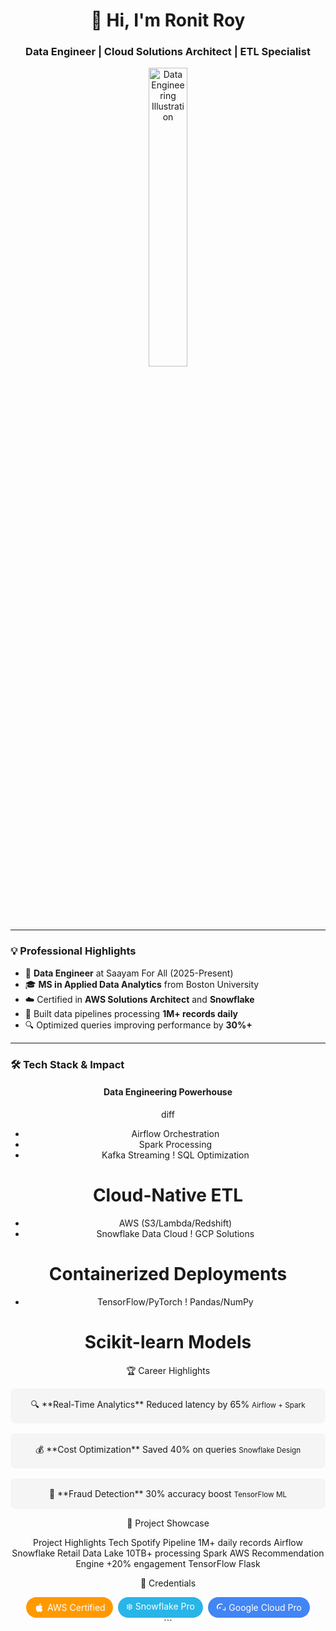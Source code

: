 <h1 align="center">👋 Hi, I'm Ronit Roy</h1>
<h3 align="center">Data Engineer | Cloud Solutions Architect | ETL Specialist</h3>

<div align="center">
  <img src="https://raw.githubusercontent.com/ronitroy30/ronitroy30/main/images/hand-coding-concept-illustration_114360-8113.jpg.avif" width="35%" alt="Data Engineering Illustration">
</div>

---

### 💡 Professional Highlights

- 🏢 **Data Engineer** at Saayam For All (2025-Present)
- 🎓 **MS in Applied Data Analytics** from Boston University
- ☁️ Certified in **AWS Solutions Architect** and **Snowflake**
- 🚀 Built data pipelines processing **1M+ records daily**
- 🔍 Optimized queries improving performance by **30%+**

---

### 🛠️ Tech Stack & Impact

<div align="center">

#### **Data Engineering Powerhouse**
diff
+ Airflow Orchestration
+ Spark Processing
+ Kafka Streaming
! SQL Optimization
# Cloud-Native ETL
+ AWS (S3/Lambda/Redshift)
+ Snowflake Data Cloud
! GCP Solutions
# Containerized Deployments
+ TensorFlow/PyTorch
! Pandas/NumPy
# Scikit-learn Models


🏆 Career Highlights

<div align="center" style="display: grid; grid-template-columns: repeat(auto-fit, minmax(250px, 1fr)); gap: 1rem;"><div style="background: #f5f5f5; padding: 1rem; border-radius: 8px;"> 🔍 **Real-Time Analytics** Reduced latency by 65% <small>Airflow + Spark</small> </div><div style="background: #f5f5f5; padding: 1rem; border-radius: 8px;"> 💰 **Cost Optimization** Saved 40% on queries <small>Snowflake Design</small> </div><div style="background: #f5f5f5; padding: 1rem; border-radius: 8px;"> 🤖 **Fraud Detection** 30% accuracy boost <small>TensorFlow ML</small> </div></div>


🚀 Project Showcase

<div align="center">
Project	Highlights	Tech
Spotify Pipeline	1M+ daily records	Airflow Snowflake
Retail Data Lake	10TB+ processing	Spark AWS
Recommendation Engine	+20% engagement	TensorFlow Flask
</div>

🏅 Credentials

<div align="center" style="display: flex; flex-wrap: wrap; gap: 0.5rem; justify-content: center;"><div style="background: #FF9900; color: white; padding: 0.3rem 0.8rem; border-radius: 20px; display: flex; align-items: center;"> <svg width="16" height="16" viewBox="0 0 24 24" style="margin-right: 0.3rem;"><path fill="white" d="M18.71 19.5c-.83 1.24-1.71 2.45-3.05 2.47-1.34.03-1.77-.79-3.29-.79-1.53 0-2 .77-3.27.82-1.31.05-2.3-1.32-3.14-2.53C4.25 17 2.94 12.45 4.7 9.39c.87-1.52 2.43-2.48 4.12-2.51 1.28-.02 2.5.87 3.29.87.78 0 2.26-1.07 3.81-.91.65.03 2.47.26 3.64 1.98-.09.06-2.17 1.28-2.15 3.81.03 3.02 2.65 4.03 2.68 4.04-.03.07-.42 1.44-1.38 2.83M13 3.5c.73-.83 1.94-1.46 2.94-1.5.13 1.17-.34 2.35-1.04 3.19-.69.85-1.83 1.51-2.95 1.42-.15-1.15.41-2.35 1.05-3.11z"/></svg> AWS Certified </div><div style="background: #29B5E8; color: white; padding: 0.3rem 0.8rem; border-radius: 20px; display: flex; align-items: center;"> ❄️ Snowflake Pro </div><div style="background: #4285F4; color: white; padding: 0.3rem 0.8rem; border-radius: 20px; display: flex; align-items: center;"> <svg width="16" height="16" viewBox="0 0 24 24" style="margin-right: 0.3rem;"><path fill="white" d="M3.89 15.67L5.13 14.4C4.23 13.1 3.82 11.57 4 10C4.18 8.42 4.95 6.94 6.14 5.86C7.33 4.75 8.82 4 10.44 4C12.06 4 13.57 4.44 14.86 5.35L16.1 4.1C14.6 2.85 12.62 2.05 10.5 2.05C6.74 2.05 3.5 4.26 2.05 7.5C1.63 8.45 1.42 9.5 1.42 10.5C1.42 11.58 1.65 12.62 2.08 13.57L3.89 15.67M22.95 16.5C22.6 17.5 22.05 18.5 21.3 19.38L20.07 18.12C20.82 17.17 21.3 16.05 21.3 14.88C21.3 13.72 20.8 12.6 20 11.62L21.27 10.38C22.35 11.67 22.95 13.17 22.95 14.63C22.95 15.5 22.78 16.38 22.45 17.23L22.95 16.5M8.59 10.5L7.09 12C7.09 12.57 7.33 13.12 7.69 13.5C8.06 13.89 8.6 14.13 9.19 14.13C9.77 14.13 10.33 13.88 10.69 13.5C11.06 13.11 11.3 12.57 11.3 12L9.79 10.5C9.36 10.5 8.99 10.5 8.59 10.5M16.58 15.25L15.08 16.75C15.92 17.55 17 18 18.15 18C19.3 18 20.33 17.55 21.17 16.75L19.67 15.25C19.17 15.72 18.5 16 17.83 16C17.19 16 16.55 15.72 16.08 15.25H16.58Z"/></svg> Google Cloud Pro </div></div> ```
